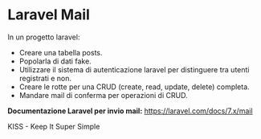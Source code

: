 # Laravel Mail

In un progetto laravel:

- Creare una tabella posts.
- Popolarla di dati fake.
- Utilizzare il sistema di autenticazione laravel per distinguere tra utenti registrati e non.
- Creare le rotte per una CRUD (create, read, update, delete) completa.
- Mandare mail di conferma per operazioni di CRUD.

**Documentazione Laravel per invio mail:** https://laravel.com/docs/7.x/mail


KISS - Keep It Super Simple